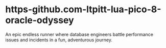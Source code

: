 # https-github.com-ltpitt-lua-pico-8-oracle-odyssey
An epic endless runner where database engineers battle performance issues and incidents in a fun, adventurous journey.
